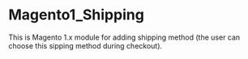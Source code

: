 # Magento1_Shipping
This is Magento 1.x module for adding shipping method (the user can choose this sipping method during checkout).
